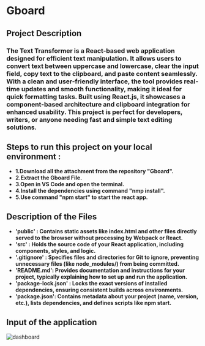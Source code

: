 # Gboard 
## Project Description 
### The Text Transformer is a React-based web application designed for efficient text manipulation. It allows users to convert text between uppercase and lowercase, clear the input field, copy text to the clipboard, and paste content seamlessly. With a clean and user-friendly interface, the tool provides real-time updates and smooth functionality, making it ideal for quick formatting tasks. Built using React.js, it showcases a component-based architecture and clipboard integration for enhanced usability. This project is perfect for developers, writers, or anyone needing fast and simple text editing solutions.

## Steps to run this project on your local environment : 
- **1.Download all the attachment from the repository "Gboard".**
- **2.Extract the Gboard File.**
- **3.Open in VS Code and open the terminal.**
- **4.Install the dependencies using command "nmp install".**
- **5.Use command "npm start" to start the react app.**

## Description of the Files
- **'public' : Contains static assets like index.html and other files directly served to the browser without processing by Webpack or React.**
- **'src' : Holds the source code of your React application, including components, styles, and logic.**
- **'.gitignore' : Specifies files and directories for Git to ignore, preventing unnecessary files (like node_modules/) from being committed.**
- **'README.md': Provides documentation and instructions for your project, typically explaining how to set up and run the application.**
- **'package-lock.json' : Locks the exact versions of installed dependencies, ensuring consistent builds across environments.**
- **'package.json': Contains metadata about your project (name, version, etc.), lists dependencies, and defines scripts like npm start.**

## Input of the application
![dashboard](PowerBI_Dashboard.png)
